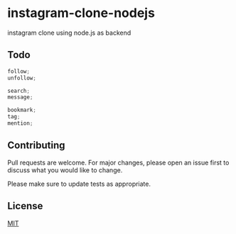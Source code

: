 # instagram-clone-nodejs

instagram clone using node.js as backend

## Todo

```javascript
follow;
unfollow;

search;
message;

bookmark;
tag;
mention;
```

## Contributing

Pull requests are welcome. For major changes, please open an issue first
to discuss what you would like to change.

Please make sure to update tests as appropriate.

## License

[MIT](https://github.com/afifudinmtop/instagram-clone-nodejs/blob/main/LICENSE)
